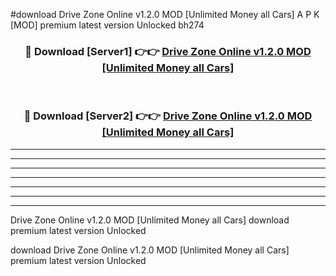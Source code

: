 #download Drive Zone Online v1.2.0 MOD [Unlimited Money all Cars] A P K [MOD] premium latest version Unlocked bh274 



<div align="center">
<h3>🔴 Download [Server1] 👉👉 <a href="https://apkdownload3.web.app/">Drive Zone Online v1.2.0 MOD [Unlimited Money all Cars]</a></h3><br>

<h3>🔴 Download [Server2] 👉👉 <a href="https://apkdownload3.web.app/">Drive Zone Online v1.2.0 MOD [Unlimited Money all Cars]</a></h3>
</div>





----------------------------------------------------------

----------------------------------------------------------

----------------------------------------------------------

----------------------------------------------------------

----------------------------------------------------------

----------------------------------------------------------

----------------------------------------------------------

Drive Zone Online v1.2.0 MOD [Unlimited Money all Cars] download premium latest version Unlocked

download Drive Zone Online v1.2.0 MOD [Unlimited Money all Cars] premium latest version Unlocked
